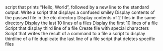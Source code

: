script that prints “Hello, World”, followed by a new line to the standard output.
Write a script that displays a confused smiley
Display contents of the passwd file in the etc directory
Display contents of 2 files in the same directory
Display the last 10 lines of a files
Display the first 10 lines of a file
Script that display third line of a file
Create file with special characters
Script that writes the result of a command to a file
a script to display thirdline of a file 
duplicate the last line of a file
script that deletes specific files
